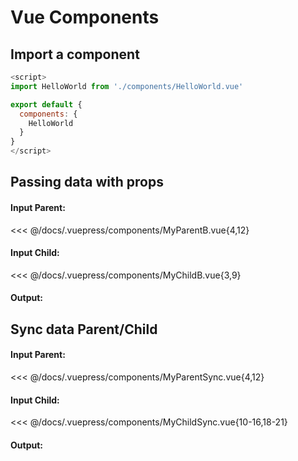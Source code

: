 # Vue Components

## Import a component

```Javascript {2,5-7}
<script>
import HelloWorld from './components/HelloWorld.vue'

export default {
  components: {
    HelloWorld
  }
}
</script>

```

## Passing data with props

#### Input Parent:

<<< @/docs/.vuepress/components/MyParentB.vue{4,12}

#### Input Child:

<<< @/docs/.vuepress/components/MyChildB.vue{3,9}

#### Output:

<MyParentB />

## Sync data Parent/Child

#### Input Parent:

<<< @/docs/.vuepress/components/MyParentSync.vue{4,12}

#### Input Child:

<<< @/docs/.vuepress/components/MyChildSync.vue{10-16,18-21}

#### Output:

<MyParentSync />
